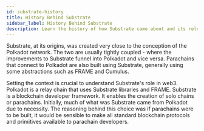 ```yaml
---
id: substrate-history
title: History Behind Substrate
sidebar_label: History Behind Substrate
description: Learn the history of how Substrate came about and its relevance to Polkadot.
---
```


Substrate, at its origins, was created very close to the conception of the Polkadot network. The two
are usually tightly coupled - where the improvements to Substrate funnel into Polkadot and vice
versa. Parachains that connect to Polkadot are also built using Substrate, generally using some
abstractions such as FRAME and Cumulus.

Setting the context is crucial to understand Substrate's role in web3. Polkadot is a relay chain
that uses Substrate libraries and FRAME. Substrate is a blockchain developer framework. It enables
the creation of solo chains or parachains. Initially, much of what was Substrate came from Polkadot
due to necessity. The reasoning behind this choice was if parachains were to be built, it would be
sensible to make all standard blockchain protocols and primitives available to parachain developers.
